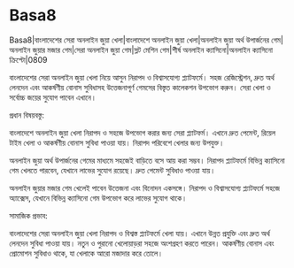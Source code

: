 # Basa8

Basa8|বাংলাদেশের সেরা অনলাইন জুয়া খেলা|বাংলাদেশে অনলাইন জুয়া খেলা|অনলাইন জুয়া অর্থ উপার্জনের গেম|অনলাইন জুয়ার মজার গেম|সেরা অনলাইন জুয়া গেম|স্লট মেশিন গেম|শীর্ষ অনলাইন ক্যাসিনো|অনলাইন ক্যাসিনো ক্রিপ্টো|0809

বাংলাদেশের সেরা অনলাইন জুয়া খেলা নিয়ে আসুন নিরাপদ ও বিশ্বাসযোগ্য প্ল্যাটফর্মে। সহজ রেজিস্ট্রেশন, দ্রুত অর্থ লেনদেন এবং আকর্ষণীয় বোনাস সুবিধাসহ উত্তেজনাপূর্ণ গেমসের বিস্তৃত কালেকশন উপভোগ করুন। সেরা খেলা ও সর্বোচ্চ জয়ের সুযোগ পাবেন এখানে।

প্রধান বিষয়বস্তু:

বাংলাদেশে অনলাইন জুয়া খেলা নিরাপদ ও সহজে উপভোগ করার জন্য সেরা প্ল্যাটফর্ম। এখানে দ্রুত পেমেন্ট, রিয়েল টাইম খেলা ও আকর্ষণীয় বোনাস সুবিধা পাওয়া যায়। নিরাপদ পরিবেশে খেলার জন্য উপযুক্ত।

অনলাইন জুয়া অর্থ উপার্জনের গেমের মাধ্যমে সহজেই বাড়িতে বসে আয় করা সম্ভব। নিরাপদ প্ল্যাটফর্মে বিভিন্ন ক্যাসিনো গেম খেলতে পারবেন, যেখানে লাভের সুযোগ রয়েছে। দ্রুত পেমেন্ট সুবিধাও পাওয়া যায়।

অনলাইন জুয়ার মজার গেম খেলেই পাবেন উত্তেজনা এবং বিনোদন একসঙ্গে। নিরাপদ ও বিশ্বাসযোগ্য প্ল্যাটফর্মে সহজে অ্যাক্সেস, যেখানে বিভিন্ন ক্যাসিনো গেম উপভোগ করে লাভের সুযোগ থাকে।

সামাজিক প্রভাব:

বাংলাদেশের সেরা অনলাইন জুয়া খেলা নিরাপদ ও বিশ্বস্ত প্ল্যাটফর্মে খেলা যায়। এখানে উন্নত প্রযুক্তি এবং দ্রুত অর্থ লেনদেন সুবিধা পাওয়া যায়। নতুন ও পুরানো খেলোয়াড়রা সহজে অংশগ্রহণ করতে পারেন। আকর্ষণীয় বোনাস এবং প্রোমোশন সুবিধাও থাকে, যা খেলাকে আরো মজাদার করে তোলে।
